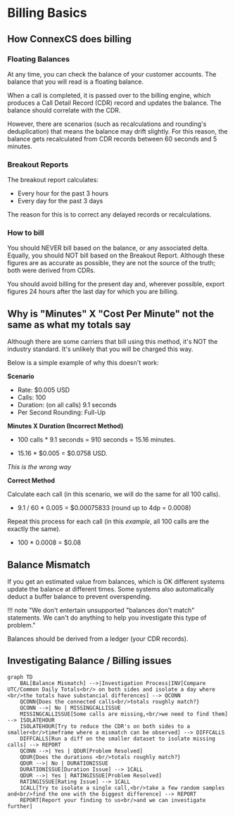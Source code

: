 # Billing Basics

## How ConnexCS does billing

### Floating Balances

At any time, you can check the balance of your customer accounts. The balance that you will read is a floating balance.

When a call is completed, it is passed over to the billing engine, which produces a Call Detail Record (CDR) record and updates the balance. The balance should correlate with the CDR.

However, there are scenarios (such as recalculations and rounding's deduplication) that means the balance may drift slightly. For this reason, the balance gets recalculated from CDR records between 60 seconds and 5 minutes.

### Breakout Reports

The breakout report calculates:

* Every hour for the past 3 hours
* Every day for the past 3 days

The reason for this is to correct any delayed records or recalculations.

### How to bill

You should NEVER bill based on the balance, or any associated delta. Equally, you should NOT bill based on the Breakout Report. Although these figures are as accurate as possible, they are not the source of the truth; both were derived from CDRs.

You should avoid billing for the present day and, wherever possible, export figures 24 hours after the last day for which you are billing.

## Why is "Minutes" X "Cost Per Minute" not the same as what my totals say

Although there are some carriers that bill using this method, it's NOT the industry standard. It's unlikely that you will be charged this way.

Below is a simple example of why this doesn't work:

**Scenario**

* Rate: $0.005 USD
* Calls: 100
* Duration: (on all calls) 9.1 seconds
* Per Second Rounding: Full-Up

**Minutes X Duration (Incorrect Method)**

* 100 calls * 9.1 seconds = 910 seconds = 15.16 minutes.
  
* 15.16 * $0.005 = $0.0758 USD.

*This is the wrong way*

**Correct Method**

Calculate each call (in this scenario, we will do the same for all 100 calls).

* 9.1 / 60 * 0.005 =  $0.00075833 (round up to 4dp = 0.0008)

Repeat this process for each call (in this *example*, all 100 calls are the exactly the same).

* 100 * 0.0008 = $0.08

## Balance Mismatch

If you get an estimated value from balances, which is OK different systems update the balance at different times. Some systems also automatically deduct a buffer balance to prevent overspending.

!!! note "We don't entertain unsupported "balances don't match" statements. We can't do anything to help you investigate this type of problem."

Balances should be derived from a ledger (your CDR records).

## Investigating Balance / Billing issues

```mermaid
graph TD
    BAL[Balance Mismatch] -->|Investigation Process|INV[Compare UTC/Common Daily Totals<br/> on both sides and isolate a day where <br/>the totals have substancial differences] --> QCONN
    QCONN{Does the connected calls<br/>totals roughly match?}
    QCONN -->| No | MISSINGCALLISSUE
    MISSINGCALLISSUE[Some calls are missing,<br/>we need to find them] --> ISOLATEHOUR
    ISOLATEHOUR[Try to reduce the CDR's on both sides to a smaller<br/>timeframe where a mismatch can be observed] --> DIFFCALLS
    DIFFCALLS[Run a diff on the smaller dataset to isolate missing calls] --> REPORT
    QCONN -->| Yes | QDUR[Problem Resolved]
    QDUR{Does the durations <br/>totals roughly match?}
    QDUR -->| No | DURATIONISSUE
    DURATIONISSUE[Duration Issue] --> 1CALL
    QDUR -->| Yes | RATINGISSUE[Problem Resolved]
    RATINGISSUE[Rating Issue] --> 1CALL
    1CALL[Try to isolate a single call,<br/>take a few random samples and<br/>find the one with the biggest difference] --> REPORT
    REPORT[Report your finding to us<br/>and we can investigate further]
